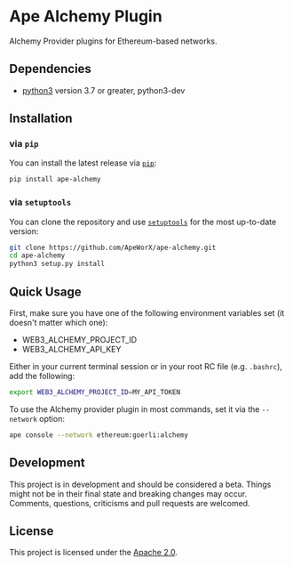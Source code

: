 # Ape Alchemy Plugin

Alchemy Provider plugins for Ethereum-based networks.

## Dependencies

* [python3](https://www.python.org/downloads) version 3.7 or greater, python3-dev

## Installation

### via `pip`

You can install the latest release via [`pip`](https://pypi.org/project/pip/):

```bash
pip install ape-alchemy
```

### via `setuptools`

You can clone the repository and use [`setuptools`](https://github.com/pypa/setuptools) for the most up-to-date version:

```bash
git clone https://github.com/ApeWorX/ape-alchemy.git
cd ape-alchemy
python3 setup.py install
```

## Quick Usage

First, make sure you have one of the following environment variables set (it doesn't matter which one):

* WEB3_ALCHEMY_PROJECT_ID
* WEB3_ALCHEMY_API_KEY

Either in your current terminal session or in your root RC file (e.g. `.bashrc`), add the following:

```bash
export WEB3_ALCHEMY_PROJECT_ID=MY_API_TOKEN
```

To use the Alchemy provider plugin in most commands, set it via the `--network` option:

```bash
ape console --network ethereum:goerli:alchemy
```

## Development

This project is in development and should be considered a beta.
Things might not be in their final state and breaking changes may occur.
Comments, questions, criticisms and pull requests are welcomed.

## License

This project is licensed under the [Apache 2.0](LICENSE).

